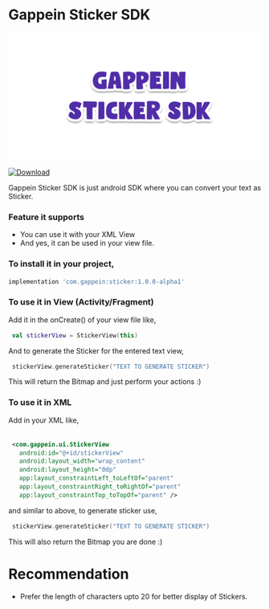 # Gappein Sticker SDK
![Banner](https://raw.githubusercontent.com/Gappein/Gappein-Sticker-SDK/master/art/banner-sticker.png)

[ ![Download](https://api.bintray.com/packages/gappein/Gappein/Gappein-Sticker-SDK/images/download.svg?version=1.0.0-alpha2) ](https://bintray.com/gappein/Gappein/Gappein-Sticker-SDK/1.0.0-alpha2/link)

Gappein Sticker SDK is just android SDK where you can convert your text as Sticker.

### Feature it supports

  - You can use it with your XML View
  - And yes, it can be used in your view file.
### To install it in your project,

```groovy
implementation 'com.gappein:sticker:1.0.0-alpha1'
```

### To use it in View (Activity/Fragment)

Add it in the onCreate() of your view file like,
 ```kotlin
  val stickerView = StickerView(this)
 ```

 And to generate the Sticker for the entered text view,
 ```Kotlin
  stickerView.generateSticker("TEXT TO GENERATE STICKER")
 ```

 This will return the Bitmap and just perform your actions :)

### To use it in XML

Add in your XML like,

```XML

 <com.gappein.ui.StickerView
   android:id="@+id/stickerView"
   android:layout_width="wrap_content"
   android:layout_height="0dp"
   app:layout_constraintLeft_toLeftOf="parent"
   app:layout_constraintRight_toRightOf="parent"
   app:layout_constraintTop_toTopOf="parent" />
```

and similar to above, to generate sticker use,

 ```Kotlin
  stickerView.generateSticker("TEXT TO GENERATE STICKER")
 ```

 This will also return the Bitmap you are done :)

 # Recommendation
 * Prefer the length of characters upto 20 for better display of Stickers.



